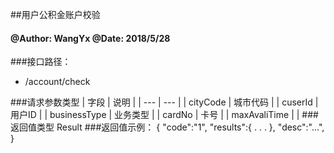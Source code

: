 ##用户公积金账户校验

#### @Author: WangYx @Date: 2018/5/28 

###接口路径：   
 * /account/check
 
###请求参数类型
| 字段 | 说明 |
| ---  | --- |
| cityCode | 城市代码 |
| cuserId | 用户ID |
| businessType | 业务类型 |
| cardNo | 卡号 |
| maxAvaliTime |  |
###返回值类型
    Result
###返回值示例：
    {
        "code":"1",
        "results":{
            .
            .
            .
        },
        "desc":"...",
    }